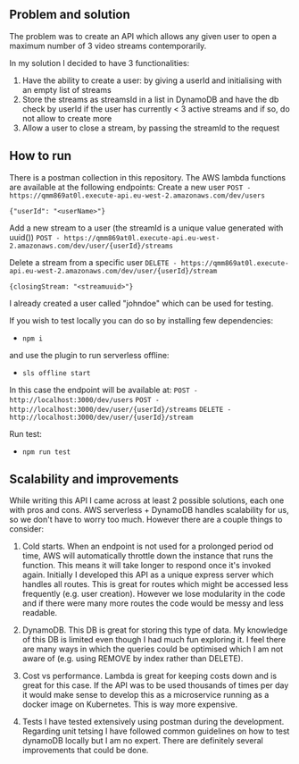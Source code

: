## Problem and solution

The problem was to create an API which allows any given user to open a maximum number of 3 video streams contemporarily.

In my solution I decided to have 3 functionalities:

1. Have the ability to create a user: by giving a userId and initialising with an empty list of streams
2. Store the streams as streamsId in a list in DynamoDB and have the db check by userId if the user has currently < 3 active streams and if so, do not allow to create more
3. Allow a user to close a stream, by passing the streamId to the request


## How to run

There is a postman collection in this repository.
The AWS lambda functions are available at the following endpoints:
  Create a new user
  `POST - https://qmm869at0l.execute-api.eu-west-2.amazonaws.com/dev/users`
  
  ```
  {"userId": "<userName>"} 
  ```
  
  Add a new stream to a user (the streamId is a unique value generated with uuid())
  `POST - https://qmm869at0l.execute-api.eu-west-2.amazonaws.com/dev/user/{userId}/streams`

  Delete a stream from a specific user
  `DELETE - https://qmm869at0l.execute-api.eu-west-2.amazonaws.com/dev/user/{userId}/stream`
  
  ```
  {closingStream: "<streamuuid>"}
  ```

I already created a user called "johndoe" which can be used for testing.

If you wish to test locally you can do so by installing few dependencies:
- `npm i`

and use the plugin to run serverless offline:
- `sls offline start`

In this case the endpoint will be available at: 
`POST - http://localhost:3000/dev/users`
`POST - http://localhost:3000/dev/user/{userId}/streams`
`DELETE - http://localhost:3000/dev/user/{userId}/stream`


Run test: 
- `npm run test`

## Scalability and improvements

While writing this API I came across at least 2 possible solutions, each one with pros and cons.
AWS serverless + DynamoDB handles scalability for us, so we don't have to worry too much. However there are a couple things to consider:

1. Cold starts. 
  When an endpoint is not used for a prolonged period od time, AWS will automatically throttle down the instance that runs the function. This means it will take longer to respond once it's invoked again. 
  Initially I developed this API as a unique express server which handles all routes. This is great for routes which might be accessed less frequently (e.g. user creation). However we lose modularity in the code and if there were many more routes the code would be messy and less readable.

2. DynamoDB.
  This DB is great for storing this type of data. My knowledge of this DB is limited even though I had much fun exploring it. 
  I feel there are many ways in which the queries could be optimised which I am not aware of (e.g. using REMOVE by index rather than DELETE).

3. Cost vs performance. 
  Lambda is great for keeping costs down and is great for this case. 
  If the API was to be used thousands of times per day it would make sense to develop this as a microservice running as a docker image on Kubernetes. This is way more expensive.

4. Tests
  I have tested extensively using postman during the development.
  Regarding unit tetsing I have followed common guidelines on how to test dynamoDB locally but I am no expert.
  There are definitely several improvements that could be done.